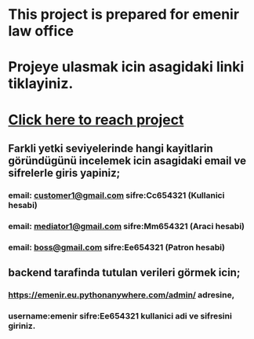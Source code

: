 # This project is prepared for emenir law office
# Projeye ulasmak icin asagidaki linki tiklayiniz.
# [Click here to reach project](https://007-emenir.vercel.app/)
## Farkli yetki seviyelerinde hangi kayitlarin göründügünü incelemek icin asagidaki email ve sifrelerle giris yapiniz;
### email: customer1@gmail.com sifre:Cc654321 (Kullanici hesabi)
### email: mediator1@gmail.com sifre:Mm654321 (Araci hesabi)
### email: boss@gmail.com sifre:Ee654321 (Patron hesabi)
## backend tarafinda tutulan verileri görmek icin;
### https://emenir.eu.pythonanywhere.com/admin/ adresine,
### username:emenir sifre:Ee654321 kullanici adi ve sifresini giriniz.
